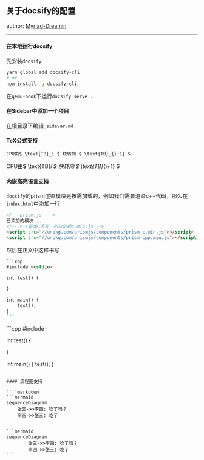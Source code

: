 
## 关于docsify的配置

author: [Myriad-Dreamin](https://github.com/Myriad-Dreamin)

---

#### 在本地运行docsify

先安装`docsify`:

```bash
yarn global add docsify-cli
# or
npm install -g docsify-cli
```

在`qemu-book`下运行`docsify serve .`

#### 在Sidebar中添加一个项目

在根目录下编辑`_sidevar.md`

#### TeX公式支持

```markdown
CPU由$ \text{TB}_i $ 块转向 $ \text{TB}_{i+1} $
```

CPU由$ \text{TB}_i $ 块转向 $ \text{TB}_{i+1} $

#### 内嵌高亮语言支持

`docsify`的prism渲染模块是按需加载的，例如我们需要渲染c++代码，那么在`index.html`中添加一行
```html
<!-- prism.js  -->
已添加的模块...
<!-- c++是类C语言，所以依赖c.min.js -->
<script src="//unpkg.com/prismjs/components/prism-c.min.js"></script>
<script src="//unpkg.com/prismjs/components/prism-cpp.min.js"></script>
```

然后在正文中这样书写
````markdown
​```cpp
#include <cstdio>

int test() {

}

int main() {
    test();
}
```
````

​```cpp
#include <cstdio>

int test() {

}

int main() {
    test();
}
```

#### 流程图支持

````markdown
​```mermaid
sequenceDiagram
    张三->>李四: 吃了吗？
    李四->>张三: 吃了
```
````

​```mermaid
sequenceDiagram
        张三->>李四: 吃了吗？
        李四->>张三: 吃了
```
